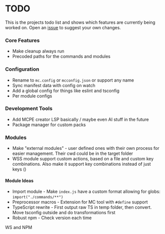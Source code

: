 # TODO

This is the projects todo list and shows which features are currently being worked on. Open an [issue](https://github.com/jeanmajid/MCPE-Tool/issues) to suggest your own changes.

### Core Features
- Make cleanup always run
- Precoded paths for the commands and modules

### Configuration
- Rename to `mc.config` or `mcconfig.json` or support any name
- Sync manifest data with config on watch
- Add a global config for things like eslint and tsconfig
- Per module configs

### Development Tools
- Add MCPE creator LSP basically / maybe even AI stuff in the future
- Package manager for custom packs

### Modules
- Make "external modules" - user defined ones with their own process for easier management. Their cwd could be in the target folder
- WSS module support custom actions, based on a file and custom key combinations. Also make it support key combinations instead of just keys ()

#### Module Ideas
- Import module - Make `index.js` have a custom format allowing for globs: `import("./commands/**")`
- Preprocessor macros - Extension for MC tool with `#define` support
- TypeScript rewrite - First output raw TS in temp folder, then convert. Move tsconfig outside and do transformations first
- Robust npm - Check version each time


WS and NPM